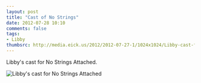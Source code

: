 ```yaml
---
layout: post
title: "Cast of No Strings"
date: 2012-07-28 10:10
comments: false
tags: 
- Libby
thumbsrc: http://media.eick.us/2012/2012-07-27-1/1024x1024/Libby-cast-from-no-string.jpg
---
```

Libby's cast for No Strings Attached.

![Libby's cast for No Strings Attached](http://media.eick.us/media/photographs/2012/2012-07-27-1/Libby-cast-from-no-string.jpg)


